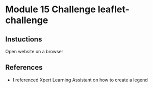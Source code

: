 # Module 15 Challenge leaflet-challenge
## Instuctions
Open website on a browser
## References
* I referenced Xpert Learning Assistant on how to create a legend
